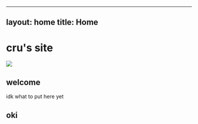 
---
layout: home
title: Home
---

# cru's site

[![](/images/exocore.png)](/articles/exocore%20installation%20instructions/)

## welcome

idk what to put here yet


## oki
